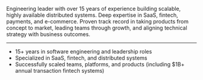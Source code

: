 Engineering leader with over 15 years of experience building scalable, highly available distributed systems. Deep expertise in SaaS, fintech, payments, and e-commerce. Proven track record in taking products from concept to market, leading teams through growth, and aligning technical strategy with business outcomes.

---

- 15+ years in software engineering and leadership roles  
- Specialized in SaaS, fintech, and distributed systems  
- Successfully scaled teams, platforms, and products (including $1B+ annual transaction fintech systems)  
